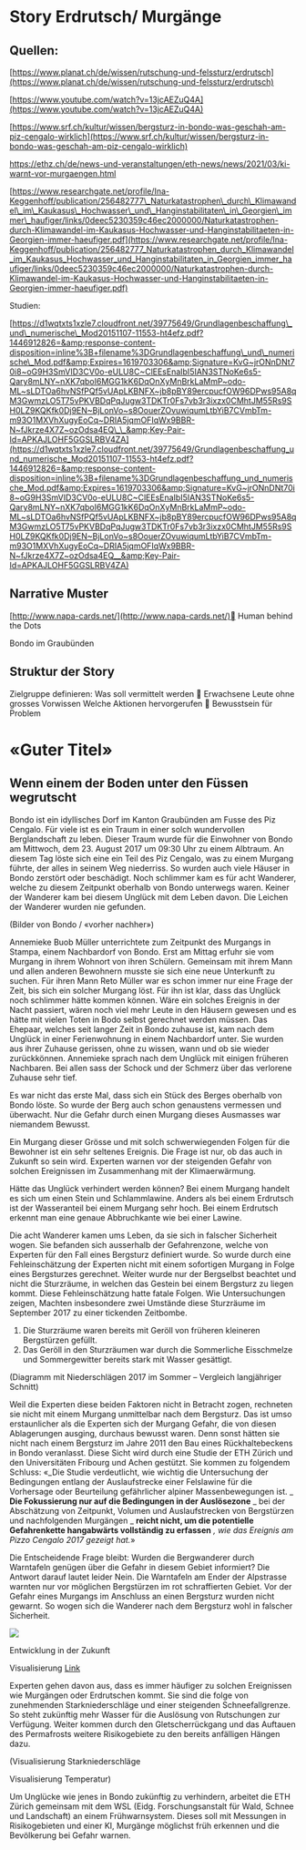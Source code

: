 # Story Erdrutsch/ Murgänge

## Quellen:

[https://www.planat.ch/de/wissen/rutschung-und-felssturz/erdrutsch](https://www.planat.ch/de/wissen/rutschung-und-felssturz/erdrutsch)

[https://www.youtube.com/watch?v=13jcAEZuQ4A](https://www.youtube.com/watch?v=13jcAEZuQ4A)

[https://www.srf.ch/kultur/wissen/bergsturz-in-bondo-was-geschah-am-piz-cengalo-wirklich](https://www.srf.ch/kultur/wissen/bergsturz-in-bondo-was-geschah-am-piz-cengalo-wirklich)

https://ethz.ch/de/news-und-veranstaltungen/eth-news/news/2021/03/ki-warnt-vor-murgaengen.html

[https://www.researchgate.net/profile/Ina-Keggenhoff/publication/256482777\_Naturkatastrophen\_durch\_Klimawandel\_im\_Kaukasus\_Hochwasser\_und\_Hanginstabilitaten\_in\_Georgien\_immer\_haufiger/links/0deec5230359c46ec2000000/Naturkatastrophen-durch-Klimawandel-im-Kaukasus-Hochwasser-und-Hanginstabilitaeten-in-Georgien-immer-haeufiger.pdf](https://www.researchgate.net/profile/Ina-Keggenhoff/publication/256482777_Naturkatastrophen_durch_Klimawandel_im_Kaukasus_Hochwasser_und_Hanginstabilitaten_in_Georgien_immer_haufiger/links/0deec5230359c46ec2000000/Naturkatastrophen-durch-Klimawandel-im-Kaukasus-Hochwasser-und-Hanginstabilitaeten-in-Georgien-immer-haeufiger.pdf)

Studien:

[https://d1wqtxts1xzle7.cloudfront.net/39775649/Grundlagenbeschaffung\_und\_numerische\_Mod20151107-11553-ht4efz.pdf?1446912826=&amp;response-content-disposition=inline%3B+filename%3DGrundlagenbeschaffung\_und\_numerische\_Mod.pdf&amp;Expires=1619703306&amp;Signature=KvG~jrONnDNt70i8~oG9H3SmVID3CV0o-eULU8C~ClEEsEnaIbI5IAN3STNoKe6s5-Qary8mLNY~nXK7qboI6MGG1kK6DqOnXyMnBrkLaMmP~odo-ML~sLDTOa6hvNSfPQf5vUApLKBNFX~jb8pBY89ercpucfOW96DPws95A8qM3GwmzLO5T75vPKVBDqPqJugw3TDKTr0Fs7vb3r3ixzx0CMhtJM55Rs9SH0LZ9KQKfk0Dj9EN~BjLonVo~s8OouerZOvuwiqumLtbYiB7CVmbTm-m93O1MXVhXugyEoCq~DRIA5jqmOFIqWx9BBR-N~fJkrze4X7Z~ozOdsa4EQ\_\_&amp;Key-Pair-Id=APKAJLOHF5GGSLRBV4ZA](https://d1wqtxts1xzle7.cloudfront.net/39775649/Grundlagenbeschaffung_und_numerische_Mod20151107-11553-ht4efz.pdf?1446912826=&amp;response-content-disposition=inline%3B+filename%3DGrundlagenbeschaffung_und_numerische_Mod.pdf&amp;Expires=1619703306&amp;Signature=KvG~jrONnDNt70i8~oG9H3SmVID3CV0o-eULU8C~ClEEsEnaIbI5IAN3STNoKe6s5-Qary8mLNY~nXK7qboI6MGG1kK6DqOnXyMnBrkLaMmP~odo-ML~sLDTOa6hvNSfPQf5vUApLKBNFX~jb8pBY89ercpucfOW96DPws95A8qM3GwmzLO5T75vPKVBDqPqJugw3TDKTr0Fs7vb3r3ixzx0CMhtJM55Rs9SH0LZ9KQKfk0Dj9EN~BjLonVo~s8OouerZOvuwiqumLtbYiB7CVmbTm-m93O1MXVhXugyEoCq~DRIA5jqmOFIqWx9BBR-N~fJkrze4X7Z~ozOdsa4EQ__&amp;Key-Pair-Id=APKAJLOHF5GGSLRBV4ZA)

## Narrative Muster

[http://www.napa-cards.net/](http://www.napa-cards.net/) Human behind the Dots

Bondo im Graubünden

## Struktur der Story

Zielgruppe definieren:
 Was soll vermittelt werden  Erwachsene Leute ohne grosses Vorwissen
 Welche Aktionen hervorgerufen  Bewusstsein für Problem

# «Guter Titel»

##

## Wenn einem der Boden unter den Füssen wegrutscht

Bondo ist ein idyllisches Dorf im Kanton Graubünden am Fusse des Piz Cengalo. Für viele ist es ein Traum in einer solch wundervollen Berglandschaft zu leben. Dieser Traum wurde für die Einwohner von Bondo am Mittwoch, dem 23. August 2017 um 09:30 Uhr zu einem Albtraum. An diesem Tag löste sich eine ein Teil des Piz Cengalo, was zu einem Murgang führte, der alles in seinem Weg niederriss. So wurden auch viele Häuser in Bondo zerstört oder beschädigt. Noch schlimmer kam es für acht Wanderer, welche zu diesem Zeitpunkt oberhalb von Bondo unterwegs waren. Keiner der Wanderer kam bei diesem Unglück mit dem Leben davon. Die Leichen der Wanderer wurden nie gefunden.

(Bilder von Bondo / «vorher nachher»)

Annemieke Buob Müller unterrichtete zum Zeitpunkt des Murgangs in Stampa, einem Nachbardorf von Bondo. Erst am Mittag erfuhr sie vom Murgang in ihrem Wohnort von ihren Schülern. Gemeinsam mit ihrem Mann und allen anderen Bewohnern musste sie sich eine neue Unterkunft zu suchen. Für ihren Mann Reto Müller war es schon immer nur eine Frage der Zeit, bis sich ein solcher Murgang löst. Für ihn ist klar, dass das Unglück noch schlimmer hätte kommen können. Wäre ein solches Ereignis in der Nacht passiert, wären noch viel mehr Leute in den Häusern gewesen und es hätte mit vielen Toten in Bodo selbst gerechnet werden müssen.
 Das Ehepaar, welches seit langer Zeit in Bondo zuhause ist, kam nach dem Unglück in einer Ferienwohnung in einem Nachbardorf unter. Sie wurden aus ihrer Zuhause gerissen, ohne zu wissen, wann und ob sie wieder zurückkönnen.
 Annemieke sprach nach dem Unglück mit einigen früheren Nachbaren. Bei allen sass der Schock und der Schmerz über das verlorene Zuhause sehr tief.

Es war nicht das erste Mal, dass sich ein Stück des Berges oberhalb von Bondo löste. So wurde der Berg auch schon genaustens vermessen und überwacht. Nur die Gefahr durch einen Murgang dieses Ausmasses war niemandem Bewusst.

Ein Murgang dieser Grösse und mit solch schwerwiegenden Folgen für die Bewohner ist ein sehr seltenes Ereignis. Die Frage ist nur, ob das auch in Zukunft so sein wird. Experten warnen vor der steigenden Gefahr von solchen Ereignissen im Zusammenhang mit der Klimaerwärmung.

Hätte das Unglück verhindert werden können?
Bei einem Murgang handelt es sich um einen Stein und Schlammlawine. Anders als bei einem Erdrutsch ist der Wasseranteil bei einem Murgang sehr hoch. Bei einem Erdrutsch erkennt man eine genaue Abbruchkante wie bei einer Lawine.

Die acht Wanderer kamen ums Leben, da sie sich in falscher Sicherheit wogen. Sie befanden sich ausserhalb der Gefahrenzone, welche von Experten für den Fall eines Bergsturz definiert wurde. So wurde durch eine Fehleinschätzung der Experten nicht mit einem sofortigen Murgang in Folge eines Bergsturzes gerechnet. Weiter wurde nur der Bergselbst beachtet und nicht die Sturzräume, in welchen das Gestein bei einem Bergsturz zu liegen kommt.
 Diese Fehleinschätzung hatte fatale Folgen. Wie Untersuchungen zeigen, Machten insbesondere zwei Umstände diese Sturzräume im September 2017 zu einer tickenden Zeitbombe.
 1. Die Sturzräume waren bereits mit Geröll von früheren kleineren Bergstürzen gefüllt.
 2. Das Geröll in den Sturzräumen war durch die Sommerliche Eisschmelze und Sommergewitter bereits stark mit Wasser gesättigt.

(Diagramm mit Niederschlägen 2017 im Sommer – Vergleich langjähriger Schnitt)

Weil die Experten diese beiden Faktoren nicht in Betracht zogen, rechneten sie nicht mit einem Murgang unmittelbar nach dem Bergsturz. Das ist umso erstaunlicher als die Experten sich der Murgang Gefahr, die von diesen Ablagerungen ausging, durchaus bewusst waren. Denn sonst hätten sie nicht nach einem Bergsturz im Jahre 2011 den Bau eines Rückhaltebeckens in Bondo veranlasst. Diese Sicht wird durch eine Studie der ETH Zürich und den Universitäten Fribourg und Achen gestützt. Sie kommen zu folgendem Schluss:
 «_Die Studie verdeutlicht, wie wichtig die Untersuchung der Bedingungen entlang der Auslaufstrecke einer Felslawine für die Vorhersage oder Beurteilung gefährlicher alpiner Massenbewegungen ist. _ **Die Fokussierung nur auf die Bedingungen in der Auslösezone** _ bei der Abschätzung von Zeitpunkt, Volumen und Auslaufstrecken von Bergstürzen und nachfolgenden Murgängen _ **reicht nicht, um die potentielle Gefahrenkette hangabwärts vollständig zu erfassen** _, wie das Ereignis am Pizzo Cengalo 2017 gezeigt hat._»

Die Entscheidende Frage bleibt: Wurden die Bergwanderer durch Warntafeln genügen über die Gefahr in diesem Gebiet informiert?
 Die Antwort darauf lautet leider Nein. Die Warntafeln am Ender der Alpstrasse warnten nur vor möglichen Bergstürzen im rot schraffierten Gebiet. Vor der Gefahr eines Murgangs im Anschluss an einen Bergsturz wurden nicht gewarnt. So wogen sich die Wanderer nach dem Bergsturz wohl in falscher Sicherheit.

![](RackMultipart20210601-4-zcwnv6_html_64de93463f27cad1.jpg)

Entwicklung in der Zukunft

Visualisierung [Link](https://www.wsl.ch/fileadmin/user_upload/SLF/Lawinen/Unfaelle_Schadenlawinen/Unfallberichte_Publikationen/2017_andres_etal_naturgefahren_todesfaelle_schweiz_1946-2015.pdf)

Experten gehen davon aus, dass es immer häufiger zu solchen Ereignissen wie Murgängen oder Erdrutschen kommt. Sie sind die folge von zunehmenden Starkniederschläge und einer steigenden Schneefallgrenze. So steht zukünftig mehr Wasser für die Auslösung von Rutschungen zur Verfügung. Weiter kommen durch den Gletscherrückgang und das Auftauen des Permafrosts weitere Risikogebiete zu den bereits anfälligen Hängen dazu.

(Visualisierung Starkniederschläge

Visualisierung Temperatur)

Um Unglücke wie jenes in Bondo zukünftig zu verhindern, arbeitet die ETH Zürich gemeinsam mit dem WSL (Eidg. Forschungsanstalt für Wald, Schnee und Landschaft) an einem Frühwarnsystem. Dieses soll mit Messungen in Risikogebieten und einer KI, Murgänge möglichst früh erkennen und die Bevölkerung bei Gefahr warnen.